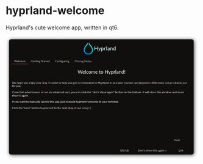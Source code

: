 # hyprland-welcome
Hyprland's cute welcome app, written in qt6.

![](https://raw.githubusercontent.com/hyprwm/hyprland-welcome/main/assets/preview.png)
